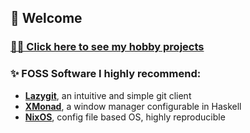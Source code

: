 ## 🧙 Welcome
### <a href="https://iogrt.github.io"> 👨‍💻 Click here to see my hobby projects</a>

### ✨ FOSS Software I highly recommend:

- [**Lazygit**](https://github.com/jesseduffield/lazygit), an intuitive and simple git client
- [**XMonad**](https://github.com/xmonad/xmonad), a window manager configurable in Haskell
- [**NixOS**](https://nixos.org/), config file based OS, highly reproducible

<!--
**iogrt/iogrt** is a  _special_ ✨ repository because its `README.md` (this file) appears on your GitHub profile.

Here are some ideas to get you started:

- 🔭 I’m currently working on ...
- 🌱 I’m currently learning ...
- 👯 I’m looking to collaborate on ...
- 🤔 I’m looking for help with ...
- 💬 Ask me about ...
- 📫 How to reach me: ...
- 😄 Pronouns: ...
- ⚡ Fun fact: ...
-->
